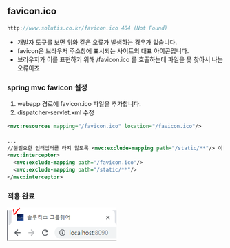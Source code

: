 ## favicon.ico

```java
http://www.solutis.co.kr/favicon.ico 404 (Not Found)
```
- 개발자 도구를 보면 위와 같은 오류가 발생하는 경우가 있습니다.
- favicon은 브라우저 주소창에 표시되는 사이트의 대표 아이콘입니다.
- 브라우저가 이를 표현하기 위해 /favicon.ico 를 호출하는데 파일을 못 찾아서 나는 오류이죠

### spring mvc favicon 설정
1. webapp 경로에 favicon.ico 파일을 추가합니다.
2. dispatcher-servlet.xml 수정
```xml
<mvc:resources mapping="/favicon.ico" location="/favicon.ico"/>

...
//불필요한 인터셉터를 타지 않도록 <mvc:exclude-mapping path="/static/**"/> 이 선언된 인터셉터마다 추가
<mvc:interceptor>
  <mvc:exclude-mapping path="/favicon.ico"/>
  <mvc:exclude-mapping path="/static/**"/>
</mvc:interceptor>
```

### 적용 완료
![favicon](favicon_chrome.PNG)
